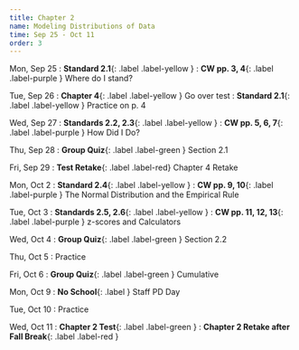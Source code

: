```yaml
---
title: Chapter 2
name: Modeling Distributions of Data
time: Sep 25 - Oct 11
order: 3
---
```


Mon, Sep 25
: **Standard 2.1**{: .label .label-yellow }
: **CW pp. 3, 4**{: .label .label-purple } Where do I stand?

Tue, Sep 26
: **Chapter 4**{: .label .label-yellow } Go over test
: **Standard 2.1**{: .label .label-yellow } Practice on p. 4

Wed, Sep 27
: **Standards 2.2, 2.3**{: .label .label-yellow }
: **CW pp. 5, 6, 7**{: .label .label-purple } How Did I Do?

Thu, Sep 28
: **Group Quiz**{: .label .label-green } Section 2.1

Fri, Sep 29
: **Test Retake**{: .label .label-red} Chapter 4 Retake

Mon, Oct 2
: **Standard 2.4**{: .label .label-yellow }
: **CW pp. 9, 10**{: .label .label-purple } The Normal Distribution and the Empirical Rule

Tue, Oct 3
: **Standards 2.5, 2.6**{: .label .label-yellow }
: **CW pp. 11, 12, 13**{: .label .label-purple } z-scores and Calculators

Wed, Oct 4
: **Group Quiz**{: .label .label-green } Section 2.2

Thu, Oct 5
: Practice

Fri, Oct 6
: **Group Quiz**{: .label .label-green } Cumulative

Mon, Oct 9
: **No School**{: .label } Staff PD Day

Tue, Oct 10
: Practice

Wed, Oct 11
: **Chapter 2 Test**{: .label .label-green }
: **Chapter 2 Retake after Fall Break**{: .label .label-red }


<!-- Thu, Oct 12

Fri, Oct 13

Mon, Oct 16

Tue, Oct 17

Wed, Oct 18

Thu, Oct 19

Fri, Oct 20
: **Great Shakeout Drill**{: .label }

Mon, Oct 23

Tue, Oct 24

Wed, Oct 25

Thu, Oct 26

Fri, Oct 27
: **No Class**{: .label } Secondary Break

Mon, Oct 30

Tue, Oct 31

Wed, Nov 1


Fri, Nov 3

Mon, Nov 6

Tue, Nov 7

Wed, Nov 8

Thu, Nov 9

Fri, Nov 10
: **No Class**{: .label } Veterans' Day

Mon, Nov 13

Tue, Nov 14

Wed, Nov 15

Thu, Nov 16

Fri, Nov 17

Mon, Nov 20
: **No Class**{: .label } Fall Break

Tue, Nov 21
: **No Class**{: .label } Fall Break

Wed, Nov 22
: **No Class**{: .label } Fall Break

Thu, Nov 23
: **No Class**{: .label } Fall Break

Fri, Nov 24
: **No Class**{: .label } Fall Break

Mon, Nov 27

Tue, Nov 28

Wed, Nov 29

Thu, Nov 30

Fri, Dec 1

Mon, Dec 4

Tue, Dec 5

Wed, Dec 6

Thu, Dec 7

Fri, Dec 8

Mon, Dec 11

Tue, Dec 12

Wed, Dec 13

Thu, Dec 14

Fri, Dec 15

Mon, Dec 18

Tue, Dec 19

Wed, Dec 20
: **Finals: P1, P2**{: .label }

Thu, Dec 21
: **Finals: P3, P4**{: .label }

Fri, Dec 22
: **Finals: P5, P6**{: .label }


Mon, Dec 25
: **No Class**{: .label } Winter Break

Tue, Dec 26
: **No Class**{: .label } Winter Break

Wed, Dec 27
: **No Class**{: .label } Winter Break

Thu, Dec 28
: **No Class**{: .label } Winter Break

Fri, Dec 29
: **No Class**{: .label } Winter Break

Mon, Jan 1
: **No Class**{: .label } Winter Break

Tue, Jan 2
: **No Class**{: .label } Winter Break

Wed, Jan 3
: **No Class**{: .label } Winter Break

Thu, Jan 4
: **No Class**{: .label } Winter Break

Fri, Jan 5
: **No Class**{: .label } Winter Break

Mon, Jan 8


Tue, Jan 9


Wed, Jan 10


Thu, Jan 11


Fri, Jan 12


Mon, Jan 15
: **No Class**{: .label } Martin Luther King Jr. Birthday

Tue, Jan 16


Wed, Jan 17


Thu, Jan 18


Fri, Jan 19


Mon, Jan 22


Tue, Jan 23


Wed, Jan 24


Thu, Jan 25
: **Lockdown Drill**{: .label }


Fri, Jan 26


Mon, Jan 29
: **No School**{: .label } Staff PD Day

Tue, Jan 30


Wed, Jan 31


Thu, Feb 1


Fri, Feb 2


Mon, Feb 5


Tue, Feb 6


Wed, Feb 7


Thu, Feb 8
: **Open House**{: .label }


Fri, Feb 9


Mon, Feb 12


Tue, Feb 13


Wed, Feb 14


Thu, Feb 15


Fri, Feb 16
: **No Class**{: .label } Lincoln's Birthday

Mon, Feb 19
: **No Class**{: .label } Presidents Day

Tue, Feb 20


Wed, Feb 21


Thu, Feb 22


Fri, Feb 23


Mon, Feb 26


Tue, Feb 27


Wed, Feb 28


Thu, Feb 29


Fri, Mar 1


Mon, Mar 4


Tue, Mar 5


Wed, Mar 6


Thu, Mar 7


Fri, Mar 8


Mon, Mar 11


Tue, Mar 12


Wed, Mar 13



Thu, Mar 14


Fri, Mar 15


Mon, Mar 18


Tue, Mar 19
: **Fire Drill**{: .label }


Wed, Mar 20


Thu, Mar 21


Fri, Mar 22


Mon, Mar 25


Tue, Mar 26


Wed, Mar 27


Thu, Mar 28


Fri, Mar 29


Mon, Apr 1
: **No Class**{: .label } Spring Break

Tue, Apr 2
: **No Class**{: .label } Spring Break

Wed, Apr 3
: **No Class**{: .label } Spring Break

Thu, Apr 4
: **No Class**{: .label } Spring Break

Fri, Apr 5
: **No Class**{: .label } Spring Break

Mon, Apr 8


Tue, Apr 9


Wed, Apr 10


Thu, Apr 11


Fri, Apr 12


Mon, Apr 15


Tue, Apr 16


Wed, Apr 17


Thu, Apr 18


Fri, Apr 19


Mon, Apr 22


Tue, Apr 23


Wed, Apr 24


Thu, Apr 25


Fri, Apr 26


Mon, Apr 29


Tue, Apr 30


Wed, May 1


Thu, May 2


Fri, May 3


Mon, May 6


Tue, May 7


Wed, May 8


Thu, May 9


Fri, May 10


Mon, May 13


Tue, May 14


Wed, May 15


Thu, May 16


Fri, May 17
: **No Class**{: .label } Malcolm X's Birthday


Mon, May 20


Tue, May 21


Wed, May 22


Thu, May 23


Fri, May 24


Mon, May 27
: **No Class**{: .label } Memorial Day


Tue, May 28


Wed, May 29
: **Finals: P1, P2**{: .label }

Thu, May 30
: **Finals: P3, P4**{: .label }

Fri, May 31
: **Finals: P5, P6**{: .label }

Mon, Jun 3
: **Minimum Day**{: .label}

Tue, Jun 4
: **Minimum Day**{: .label} Last Day of School! -->